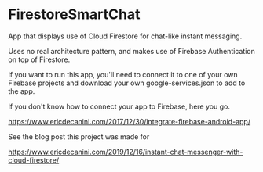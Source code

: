 # FirestoreSmartChat

App that displays use of Cloud Firestore for chat-like instant messaging.

Uses no real architecture pattern, and makes use of Firebase Authentication on top of Firestore.

If you want to run this app, you'll need to connect it to one of your own Firebase projects and download your own google-services.json to add to the app.

If you don't know how to connect your app to Firebase, here you go.

https://www.ericdecanini.com/2017/12/30/integrate-firebase-android-app/

See the blog post this project was made for

https://www.ericdecanini.com/2019/12/16/instant-chat-messenger-with-cloud-firestore/
